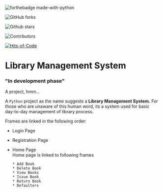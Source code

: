 ![forthebadge made-with-python](http://ForTheBadge.com/images/badges/made-with-python.svg)

![GitHub forks](https://img.shields.io/github/forks/Kanav-Arora/Library-Management-system?style=social)

![Github stars](https://img.shields.io/github/stars/Kanav-Arora/Library-Management-System?style=social)

![Contributors](https://img.shields.io/github/contributors/Kanav-Arora/Library-Management-System?style=social)

[![Hits-of-Code](https://hitsofcode.com/github/Kanav-Arora/Financify?branch=main)](https://hitsofcode.com/github/Kanav-Arora/Financify/view?branch=main)



# Library Management System
### **"In development phase"**


A project, hmm...

A `Python` project as the name suggests a **Library Management System.** For those who are unaware of this human word, its a system used for basic day-to-day management of library process.

Frames are linked in the following order: <br>

- Login Page
- Registration Page
- Home Page <br>
  Home page is linked to following frames

      * Add Book
      * Delete Book
      * View Books
      * Issue Book
      * Return Book
      * Defaulters


